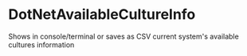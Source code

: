 # DotNetAvailableCultureInfo
Shows in console/terminal or saves as CSV current system's available cultures information
